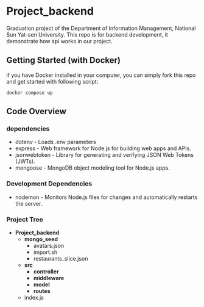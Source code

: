 # Project_backend
Graduation project of the Department of Information Management, National Sun Yat-sen University. This repo is for backend development, it demonstrate how api works in our project.

## Getting Started (with Docker)
if you have Docker installed in your computer, you can simply fork this repo and get started with following script:
```
docker compose up
```
## Code Overview
### dependencies
- dotenv - Loads .env parameters
- express - Web framework for Node.js for building web apps and APIs.
- jsonwebtoken - Library for generating and verifying JSON Web Tokens (JWTs).
- mongoose - MongoDB object modeling tool for Node.js apps.

### Development Dependencies
- nodemon - Monitors Node.js files for changes and automatically restarts the server.

### Project Tree
  - **Project_backend**
    - **mongo_seed**
        - avatars.json
        - import.sh
        - restaurants_slice.json
    - **src**
        - **controller**
        - **middleware**
        - **model**
        - **routes**
    - index.js


